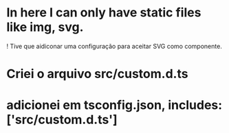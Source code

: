 # In here I can only have static files like img, svg.
 ! Tive que aidiconar uma configuração para aceitar SVG como componente.
  # Criei o arquivo src/custom.d.ts
  # adicionei em tsconfig.json, includes: ['src/custom.d.ts']